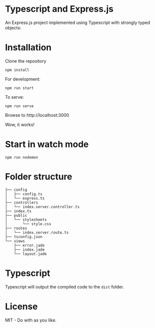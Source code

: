 Typescript and Express.js 
=========================

An Express.js project implemented using Typescript with strongly typed objects:

# Installation

Clone the repository

```
npm install 
```

For development:
```
npm run start
```

To serve:
```
npm run serve
```

Browse to http://localhost:3000

Wow, it works!

# Start in watch mode

`npm run nodemon`

# Folder structure

    ├── config
    │   ├── config.ts
    │   └── express.ts
    ├── controllers
    │   └── index.server.controller.ts
    ├── index.ts
    ├── public
    │   └── stylesheets
    │       └── style.css
    ├── routes
    │   └── index.server.route.ts
    ├── tsconfig.json
    └── views
        ├── error.jade
        ├── index.jade
        └── layout.jade

# Typescript

Typescript will output the compiled code to the `dist` folder.

# License

MIT - Do with as you like.

